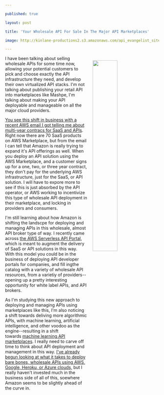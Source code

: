 ---
published: true
layout: post
title: 'Your Wholesale API For Sale In The Major API Marketplaces'
image: http://kinlane-productions2.s3.amazonaws.com/api_evangelist_site/blog/announcing_multi_year_contracts_for_saas_and_apis.png
---

<p><a href="https://aws.amazon.com/marketplace/saas"><img style="padding: 15px;" src="https://kinlane-productions2.s3.amazonaws.com/api_evangelist_site/blog/announcing_multi_year_contracts_for_saas_and_apis.png" alt="" width="40%" align="right" /></a>
<p>I have been talking about selling wholesale APIs for some time now, allowing your potential customers to pick and choose exactly the API infrastructure they need, and develop their own virtualized API stacks. I'm not talking about publishing your retail API into marketplaces like Mashpe, I'm talking about making your API deployable and manageable on all the major cloud providers.&nbsp;
<p><a href="https://aws.amazon.com/marketplace/saas">You see this shift in business with a recent AWS email I got telling me about multi-year contracs for SaaS and APIs</a>. Right now there are&nbsp;<span>70 SaaS products on AWS Marketplace, but from the email I can tell that Amazon is really trying to expand it's API offerings as well. When you deploy an API solution using the AWS Marketplace, and a customer signs up for a one, two, or three year contract, they don't pay for the underlying AWS infrastructure, just for the SaaS, or API solution. I will have to expore more to see if this is just absorbed by the API operator, or AWS working to incentivize this type of wholesale API deployment in their marketplace, and locking in providers and consumers.</span>
<p>I'm still learning about how Amazon is shifting the landscpe for deploying and managing APIs in this wholesale, almost API broker type of way. I recently came across <a href="http://apievangelist.com/2017/02/28/the-aws-serverless-api-portal/">the AWS Serverless API Portal</a>, which is meant to augment the delivery of SaaS or API solutions in this way. With this model you could be in the business of deploying API developer portals for companies, and fill ingthe catalog with a variety of wholesale API resources, from a varietiy of providers--opening up a pretty interesting opportunity for white label APIs, and API brokers.
<p>As I'm studying this new approach to deploying and managing APIs using marketplaces like this, I'm also noticing a shift towards deliving more algorithmic APIs, with machine learning, artificial intelligence, and other voodoo as the engine--resulting in a shift towards&nbsp;<a href="http://apievangelist.com/2017/03/13/lots-of-talk-about-machine-learning-marketplaces/">machine learning API marketplaces</a>. I really need to carve off time to think about API deployment and management in this way. <a href="http://apievangelist.com/2017/04/20/human-service-apis-on-aws-azure-google-and-heroku/">I've already begun looking at what it takes to deploy bare bones, wholesale APIs using AWS, Google, Heroku, or Azure clouds,</a> but I really haven't invested much in the business side of all of this, soewhere Amazon seems to be slightly ahead of the curve in.

